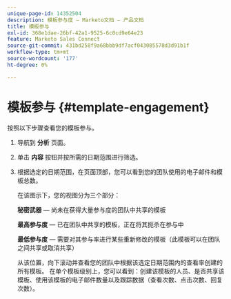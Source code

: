```yaml
---
unique-page-id: 14352504
description: 模板参与度 — Marketo文档 — 产品文档
title: 模板参与
exl-id: 368e1dae-26bf-42a1-9525-6c0cd9e64e23
feature: Marketo Sales Connect
source-git-commit: 431bd258f9a68bbb9df7acf043085578d3d91b1f
workflow-type: tm+mt
source-wordcount: '177'
ht-degree: 0%

---
```


# 模板参与 {#template-engagement}

按照以下步骤查看您的模板参与。

1. 导航到 **分析** 页面。

1. 单击 **内容** 按钮并按所需的日期范围进行筛选。

1. 根据选定的日期范围，在页面顶部，您可以看到您的团队使用的电子邮件和模板总数。

   在该图示下，您的视图分为三个部分：

   **秘密武器**  — 尚未在获得大量参与度的团队中共享的模板

   **最高参与度**  — 已在团队中共享的模板，正在将其扼杀在参与中

   **最低参与度**  — 需要对其参与率进行某些重新修改的模板（此模板可以在团队之间共享或取消共享）

   从该位置，向下滚动并查看您的团队中根据该选定日期范围内的查看率创建的所有模板。 在单个模板级别上，您可以看到：创建该模板的人员、是否共享该模板、使用该模板的电子邮件数量以及跟踪数据（查看次数、点击次数、回复次数）。
